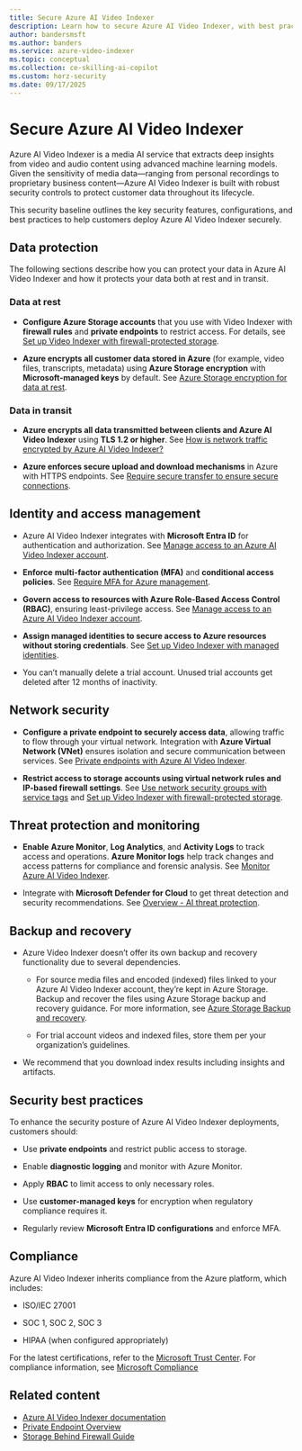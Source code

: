 ```yaml
---
title: Secure Azure AI Video Indexer
description: Learn how to secure Azure AI Video Indexer, with best practices for protecting sensitive media data.
author: bandersmsft
ms.author: banders
ms.service: azure-video-indexer
ms.topic: conceptual
ms.collection: ce-skilling-ai-copilot
ms.custom: horz-security
ms.date: 09/17/2025
---
```


# Secure Azure AI Video Indexer

Azure AI Video Indexer is a media AI service that extracts deep insights from video and audio content using advanced machine learning models. Given the sensitivity of media data—ranging from personal recordings to proprietary business content—Azure AI Video Indexer is built with robust security controls to protect customer data throughout its lifecycle.

This security baseline outlines the key security features, configurations, and best practices to help customers deploy Azure AI Video Indexer securely.

## Data protection

The following sections describe how you can protect your data in Azure AI Video Indexer and how it protects your data both at rest and in transit.

### Data at rest

- **Configure Azure Storage accounts** that you use with Video Indexer with **firewall rules** and **private endpoints** to restrict access. For details, see [Set up Video Indexer with firewall-protected storage](storage-behind-firewall.md).

- **Azure encrypts all customer data stored in Azure** (for example, video files, transcripts, metadata) using **Azure Storage encryption** with **Microsoft-managed keys** by default. See [Azure Storage encryption for data at rest](/azure/storage/common/storage-service-encryption).

### Data in transit

- **Azure encrypts all data transmitted between clients and Azure AI Video Indexer** using **TLS 1.2 or higher**. See [How is network traffic encrypted by Azure AI Video Indexer?](faq.yml#how-is-network-traffic-encrypted-by-azure-ai-video-indexer)

- **Azure enforces secure upload and download mechanisms** in Azure with HTTPS endpoints. See [Require secure transfer to ensure secure connections](/azure/storage/common/storage-require-secure-transfer).

## Identity and access management

- Azure AI Video Indexer integrates with **Microsoft Entra ID** for authentication and authorization. See [Manage access to an Azure AI Video Indexer account](restricted-viewer-role.md).

- **Enforce** **multi-factor authentication (MFA)** and **conditional access policies**. See [Require MFA for Azure management](/entra/identity/conditional-access/policy-old-require-mfa-azure-mgmt).

- **Govern access to resources with Azure Role-Based Access Control (RBAC)**, ensuring least-privilege access. See [Manage access to an Azure AI Video Indexer account](restricted-viewer-role.md).

- **Assign managed identities to secure access to Azure resources without storing credentials**. See [Set up Video Indexer with managed identities](storage-behind-firewall.md#assign-the-managed-identity-and-role).

- You can’t manually delete a trial account. Unused trial accounts get deleted after 12 months of inactivity.

## Network security

- **Configure a private endpoint to securely access data**, allowing traffic to flow through your virtual network. Integration with **Azure Virtual Network (VNet)** ensures isolation and secure communication between services. See [Private endpoints with Azure AI Video Indexer](private-endpoint-overview.md).

- **Restrict access to storage accounts using virtual network rules and IP-based firewall settings**. See [Use network security groups with service tags](network-security.md) and [Set up Video Indexer with firewall-protected storage](storage-behind-firewall.md).

## Threat protection and monitoring

- **Enable** **Azure Monitor**, **Log Analytics**, and **Activity Logs** to track access and operations. **Azure Monitor logs** help track changes and access patterns for compliance and forensic analysis. See [Monitor Azure AI Video Indexer](monitor-video-indexer.md).

- Integrate with **Microsoft Defender for Cloud** to get threat detection and security recommendations. See [Overview - AI threat protection](/azure/defender-for-cloud/ai-threat-protection).

## Backup and recovery

- Azure Video Indexer doesn’t offer its own backup and recovery functionality due to several dependencies.

  - For source media files and encoded (indexed) files linked to your Azure AI Video Indexer account, they’re kept in Azure Storage. Backup and recover the files using Azure Storage backup and recovery guidance. For more information, see [Azure Storage Backup and recovery](/security/benchmark/azure/baselines/storage-security-baseline#backup-and-recovery).

  - For trial account videos and indexed files, store them per your organization’s guidelines.

- We recommend that you download index results including insights and artifacts.

## Security best practices

To enhance the security posture of Azure AI Video Indexer deployments, customers should:

- Use **private endpoints** and restrict public access to storage.

- Enable **diagnostic logging** and monitor with Azure Monitor.

- Apply **RBAC** to limit access to only necessary roles.

- Use **customer-managed keys** for encryption when regulatory compliance requires it.

- Regularly review **Microsoft Entra ID configurations** and enforce MFA.

## Compliance

Azure AI Video Indexer inherits compliance from the Azure platform, which includes:

- ISO/IEC 27001

- SOC 1, SOC 2, SOC 3

- HIPAA (when configured appropriately)

For the latest certifications, refer to the [Microsoft Trust Center](https://www.microsoft.com/trust-center). For compliance information, see [Microsoft Compliance](/compliance/)

## Related content

- [Azure AI Video Indexer documentation](index.yml)
- [Private Endpoint Overview](private-endpoint-overview.md)
- [Storage Behind Firewall Guide](storage-behind-firewall.md)
